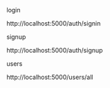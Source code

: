 login

http://localhost:5000/auth/signin

signup

http://localhost:5000/auth/signup

users

http://localhost:5000/users/all



